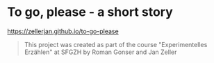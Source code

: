 # To go, please - a short story
https://zellerjan.github.io/to-go-please

> This project was created as part of the course "Experimentelles Erzählen" at SFGZH by Roman Gonser and Jan Zeller

